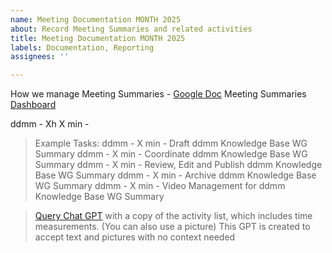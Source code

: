 ```yaml
---
name: Meeting Documentation MONTH 2025
about: Record Meeting Summaries and related activities
title: Meeting Documentation MONTH 2025
labels: Documentation, Reporting
assignees: ''

---
```


How we manage Meeting Summaries - [Google Doc](https://docs.google.com/document/d/1nT2f4Mo5ySK26W6r2zNLMY-uDKiRNdNRXLzykONUIR4)
Meeting Summaries [Dashboard](https://archives-dashboard.netlify.app/search?tab=meetings&workgroup=96f6ef88-5285-4ec6-8fe4-f2ab0347be00&search=knowled)

ddmm - Xh X min - 

> Example Tasks:
> ddmm - X min - Draft ddmm Knowledge Base WG Summary
> ddmm - X min - Coordinate ddmm Knowledge Base WG Summary
> ddmm - X min - Review, Edit and Publish ddmm Knowledge Base WG Summary
> ddmm - X min - Archive ddmm Knowledge Base WG Summary
> ddmm - X min - Video Management for ddmm Knowledge Base WG Summary


> [Query Chat GPT](https://chatgpt.com/g/g-6842daeb4614819181a95a8fc20d20b3-meeting-task-assistant) with a copy of the activity list, which includes time measurements. (You can also use a picture)
> This GPT is created to accept text and pictures with no context needed
